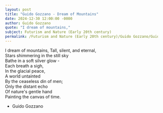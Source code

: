 ```yaml
---
layout: post
title: "Guido Gozzano - Dream of Mountains"
date: 2024-12-30 12:00:00 -0000
author: Guido Gozzano
quote: "I dream of mountains,"
subject: Futurism and Nature (Early 20th century)
permalink: /Futurism and Nature (Early 20th century)/Guido Gozzano/Guido Gozzano - Dream of Mountains
---
```


I dream of mountains,
Tall, silent, and eternal,  
Stars shimmering in the still sky  
Bathe in a soft silver glow -  
Each breath a sigh,  
In the glacial peace,  
A world untainted  
By the ceaseless din of men;  
Only the distant echo  
Of nature's gentle hand  
Painting the canvas of time.

- Guido Gozzano
